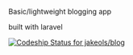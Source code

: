 Basic/lightweight blogging app

built with laravel

[ ![Codeship Status for jakeols/blog](https://codeship.io/projects/31f23510-32e4-0132-4537-5696ea0452a8/status)](https://codeship.io/projects/40515)
